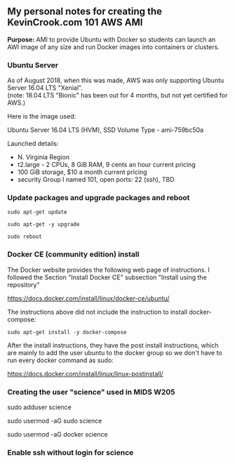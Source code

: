 ## My personal notes for creating the KevinCrook.com 101 AWS AMI

**Purpose:**  AMI to provide Ubuntu with Docker so students can launch an AWI image of any size and run Docker images into containers or clusters.  

### Ubuntu Server

As of August 2018, when this was made, AWS was only supporting Ubuntu Server 16.04 LTS "Xenial".  
(note: 18.04 LTS "Bionic" has been out for 4 months, but not yet certified for AWS.)

Here is the image used:

Ubuntu Server 16.04 LTS (HVM), SSD Volume Type - ami-759bc50a

Launched details:
* N. Virginia Region
* t2.large - 2 CPUs, 8 GiB RAM, 9 cents an hour current pricing
* 100 GiB storage, $10 a month current pricing
* security Group I named 101, open ports: 22 (ssh), TBD

### Update packages and upgrade packages and reboot

```
sudo apt-get update

sudo apt-get -y upgrade

sudo reboot
```

### Docker CE (community edition) install

The Docker website provides the following web page of instructions.  I followed the Section "Install Docker CE" subsection "Install using the repository"

https://docs.docker.com/install/linux/docker-ce/ubuntu/


The instructions above did not include the instruction to install docker-compose:

```
sudo apt-get install -y docker-compose
```

After the install instructions, they have the post install instructions, which are mainly to add the user ubuntu to the docker group so we don't have to run every docker command as sudo:

https://docs.docker.com/install/linux/linux-postinstall/


### Creating the user "science" used in MIDS W205

sudo adduser science

sudo usermod -aG sudo science

sudo usermod -aG docker science

### Enable ssh without login for science





